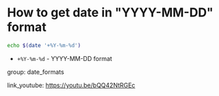 # How to get date in "YYYY-MM-DD" format

```bash
echo $(date '+%Y-%m-%d')
```

- `+%Y-%m-%d` - YYYY-MM-DD format

group: date_formats


link_youtube: https://youtu.be/bQQ42NtRGEc
